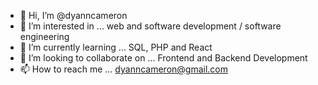- 👋 Hi, I’m @dyanncameron
- 👀 I’m interested in ... web and software development / software engineering
- 🌱 I’m currently learning ... SQL, PHP and React
- 💞️ I’m looking to collaborate on ... Frontend and Backend Development
- 📫 How to reach me ... dyanncameron@gmail.com

<!---
dyanncameron/dyanncameron is a ✨ special ✨ repository because its `README.md` (this file) appears on your GitHub profile.
You can click the Preview link to take a look at your changes.
--->
